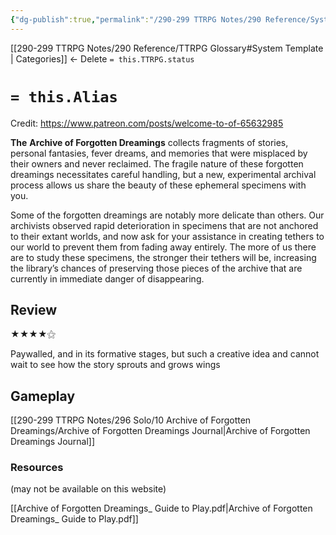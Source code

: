 ```yaml
---
{"dg-publish":true,"permalink":"/290-299 TTRPG Notes/290 Reference/Systems/Sys_Solo/Forgotten Dreamings/"}
---
```


[[290-299 TTRPG Notes/290 Reference/TTRPG Glossary#System Template \| Categories]] <- Delete
`= this.TTRPG.status`

# `= this.Alias`
Credit: https://www.patreon.com/posts/welcome-to-of-65632985

**The** **Archive of Forgotten Dreamings** collects fragments of stories, personal fantasies, fever dreams, and memories that were misplaced by their owners and never reclaimed. The fragile nature of these forgotten dreamings necessitates careful handling, but a new, experimental archival process allows us share the beauty of these ephemeral specimens with you.

Some of the forgotten dreamings are notably more delicate than others. Our archivists observed rapid deterioration in specimens that are not anchored to their extant worlds, and now ask for your assistance in creating tethers to our world to prevent them from fading away entirely. The more of us there are to study these specimens, the stronger their tethers will be, increasing the library’s chances of preserving those pieces of the archive that are currently in immediate danger of disappearing.

## Review

★★★★⚝ 

Paywalled, and in its formative stages, but such a creative idea and cannot wait to see how the story sprouts and grows wings

## Gameplay

[[290-299 TTRPG Notes/296 Solo/10 Archive of Forgotten Dreamings/Archive of Forgotten Dreamings Journal\|Archive of Forgotten Dreamings Journal]]

### Resources
(may not be available on this website)

[[Archive of Forgotten Dreamings_ Guide to Play.pdf\|Archive of Forgotten Dreamings_ Guide to Play.pdf]]